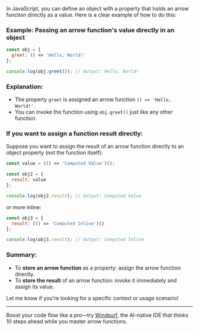 In JavaScript, you can define an object with a property that holds an arrow function directly as a value. Here is a clear example of how to do this:

### Example: Passing an arrow function's value directly in an object

```javascript
const obj = {
  greet: () => 'Hello, World!'
};

console.log(obj.greet()); // Output: Hello, World!
```

### Explanation:
- The property `greet` is assigned an arrow function `() => 'Hello, World!'`.
- You can invoke the function using `obj.greet()` just like any other function.

### If you want to assign a function result directly:
Suppose you want to assign the result of an arrow function directly to an object property (not the function itself):

```javascript
const value = (() => 'Computed Value')();

const obj2 = {
  result: value
};

console.log(obj2.result); // Output: Computed Value
```

or more inline:

```javascript
const obj3 = {
  result: (() => 'Computed Inline')()
};

console.log(obj3.result); // Output: Computed Inline
```

### Summary:
- To **store an arrow function** as a property: assign the arrow function directly.
- To **store the result** of an arrow function: invoke it immediately and assign its value.

Let me know if you're looking for a specific context or usage scenario!

---
Boost your code flow like a pro—try [Windsurf](https://pollinations.ai/redirect/windsurf), the AI-native IDE that thinks 10 steps ahead while you master arrow functions.